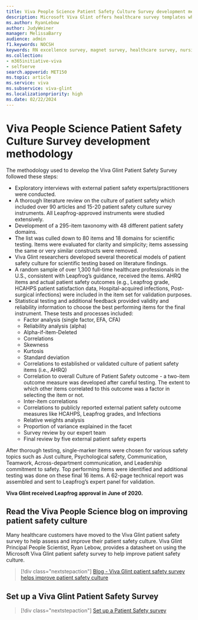 ```yaml
---
title: Viva People Science Patient Safety Culture Survey development methodology
description: Microsoft Viva Glint offers healthcare survey templates which identify risks and opportunities in patient safety culture.
ms.author: RyanLebow
author: JudyWeiner
manager: MelissaBarry
audience: admin
f1.keywords: NOCSH
keywords: RN excellence survey, magnet survey, healthcare survey, nursing survey, safety culture blog 
ms.collection:  
- m365initiative-viva
- selfserve 
search.appverid: MET150 
ms.topic: article
ms.service: viva
ms.subservice: viva-glint
ms.localizationpriority: high
ms.date: 02/22/2024
---
```


# Viva People Science Patient Safety Culture Survey development methodology

The methodology used to develop the Viva Glint Patient Safety Survey followed these steps:

- Exploratory interviews with external patient safety experts/practitioners were conducted.
- A thorough literature review on the culture of patient safety which included over 90 articles and 15-20 patient safety culture survey instruments. All Leapfrog-approved instruments were studied extensively.
- Development of a 295-item taxonomy with 48 different patient safety domains.
- The list was culled down to 80 items and 18 domains for scientific testing. Items were evaluated for clarity and simplicity; items assessing the same or very similar constructs were removed.
- Viva Glint researchers developed several theoretical models of patient safety culture for scientific testing based on literature findings.
- A random sample of over 1,300 full-time healthcare professionals in the U.S., consistent with Leapfrog’s guidance, received the items. AHRQ items and actual patient safety outcomes (e.g., Leapfrog grade, HCAHPS patient satisfaction data, Hospital-acquired infections, Post-surgical infections) were included in the item set for validation purposes.
- Statistical testing and additional feedback provided validity and reliability information to choose the best performing items for the final instrument. These tests and processes included:
  - Factor analysis (single factor, EFA, CFA)
  - Reliability analysis (alpha)
  - Alpha-if-item-Deleted
  - Correlations
  - Skewness
  - Kurtosis
  - Standard deviation
  - Correlations to established or validated culture of patient safety items (i.e., AHRQ)
  - Correlation to overall Culture of Patient Safety outcome - a two-item outcome measure was developed after careful testing. The extent to which other items correlated to this outcome was a factor in selecting the item or not.
  - Inter-item correlations
  - Correlations to publicly reported external patient safety outcome measures like HCAHPS, Leapfrog grades, and Infections
  - Relative weights analysis
  - Proportion of variance explained in the facet
  - Survey review by our expert team
  - Final review by five external patient safety experts

After thorough testing, single-marker items were chosen for various safety topics such as Just culture, Psychological safety, Communication, Teamwork, Across-department communication, and Leadership commitment to safety. Top performing items were identified and additional testing was done on these final 16 items. A 62-page technical report was assembled and sent to Leapfrog’s expert panel for validation.

**Viva Glint received Leapfrog approval in June of 2020.**

## Read the Viva People Science blog on improving patient safety culture

Many healthcare customers have moved to the Viva Glint patient safety survey to help assess and improve their patient safety culture. Viva Glint Principal People Scientist, Ryan Lebow, provides a datasheet on using the Microsoft Viva Glint patient safety survey to help improve patient safety culture.

> [!div class="nextstepaction"]
> [Blog - Viva Glint patient safety survey helps improve patient safety culture](https://techcommunity.microsoft.com/t5/viva-glint-blog/use-the-microsoft-viva-glint-patient-safety-survey-to-help/ba-p/3931710)

## Set up a Viva Glint Patient Safety Survey

> [!div class="nextstepaction"]
> [Set up a Patient Safety survey](../../glint/setup/patient-safety-survey.md)
